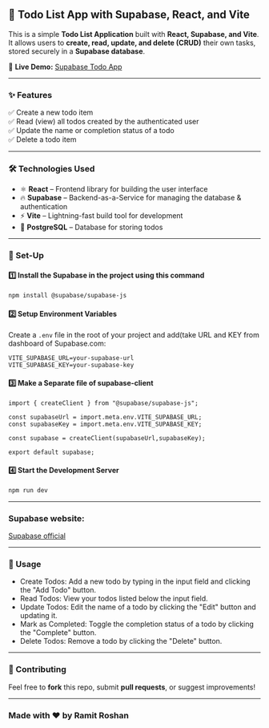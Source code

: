 ## **📌 Todo List App with Supabase, React, and Vite**  
This is a simple **Todo List Application** built with **React, Supabase, and Vite**. It allows users to **create, read, update, and delete (CRUD)** their own tasks, stored securely in a **Supabase database**.  

🚀 **Live Demo:** 
[Supabase Todo App](https://supabase-todo-app-bice.vercel.app/)

---

### **✨ Features**  
✅ Create a new todo item  
✅ Read (view) all todos created by the authenticated user  
✅ Update the name or completion status of a todo  
✅ Delete a todo item  

---

### **🛠 Technologies Used**  
- ⚛️ **React** – Frontend library for building the user interface  
- 🔥 **Supabase** – Backend-as-a-Service for managing the database & authentication  
- ⚡ **Vite** – Lightning-fast build tool for development  
- 🐘 **PostgreSQL** – Database for storing todos  

---

### **🚀 Set-Up**  
#### **1️⃣ Install the Supabase in the project using this command**  
```sh
npm install @supabase/supabase-js
```

#### **2️⃣ Setup Environment Variables**  
Create a `.env` file in the root of your project and add(take URL and KEY from dashboard of Supabase.com:  
```env
VITE_SUPABASE_URL=your-supabase-url
VITE_SUPABASE_KEY=your-supabase-key
```

#### **3️⃣ Make a Separate file of supabase-client**   
```env
import { createClient } from "@supabase/supabase-js";

const supabaseUrl = import.meta.env.VITE_SUPABASE_URL;
const supabaseKey = import.meta.env.VITE_SUPABASE_KEY;

const supabase = createClient(supabaseUrl,supabaseKey);

export default supabase;
```

#### **4️⃣ Start the Development Server**  
```sh
npm run dev
```

---


### **Supabase website:**
[Supabase official](https://supabase.com/dashboard/project/wateqhtxnvcochahdjtn/editor/29291)

---

### **📌 Usage**  
- Create Todos: Add a new todo by typing in the input field and clicking the "Add Todo" button.
- Read Todos: View your todos listed below the input field.
- Update Todos: Edit the name of a todo by clicking the "Edit" button and updating it.
- Mark as Completed: Toggle the completion status of a todo by clicking the "Complete" button.
- Delete Todos: Remove a todo by clicking the "Delete" button. 

---

### **🤝 Contributing**  
Feel free to **fork** this repo, submit **pull requests**, or suggest improvements!  

---

### **Made with ❤️ by Ramit Roshan**   
